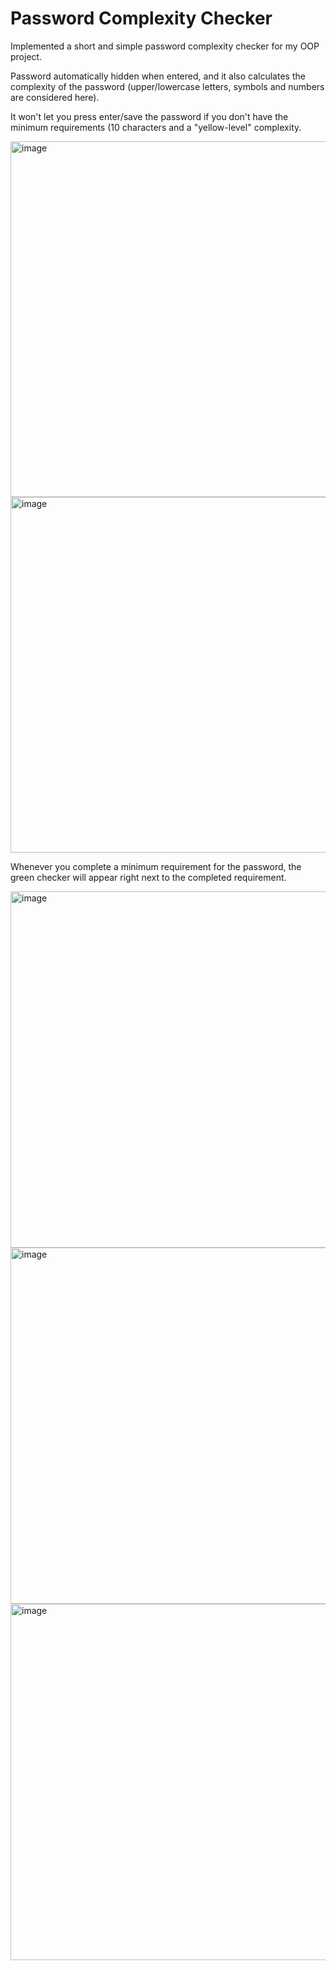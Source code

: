 # Password Complexity Checker

Implemented a short and simple password complexity checker for my OOP project.

Password automatically hidden when entered, and it also calculates the complexity of the password (upper/lowercase letters, symbols and numbers are considered here).

It won't let you press enter/save the password if you don't have the minimum requirements (10 characters and a "yellow-level" complexity.

<img width="569" alt="image" src="https://user-images.githubusercontent.com/92024800/201108020-731a3fa9-55a9-4dbf-bdd9-1fa4cf3bc1df.png">

<img width="569" alt="image" src="https://user-images.githubusercontent.com/92024800/201108153-86e6276b-e633-4c92-8131-bbcbd539f17b.png">

Whenever you complete a minimum requirement for the password, the green checker will appear right next to the completed requirement.

<img width="570" alt="image" src="https://user-images.githubusercontent.com/92024800/201108277-c14059df-3a42-4794-bf28-98f6dc8d977f.png">

<img width="570" alt="image" src="https://user-images.githubusercontent.com/92024800/201108371-1e995c7b-1895-4dde-a362-f4f3e3a5700f.png">

<img width="570" alt="image" src="https://user-images.githubusercontent.com/92024800/201108426-19ade089-55c8-490e-9083-e71e150f3153.png">
